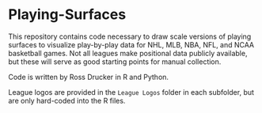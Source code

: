 # Playing-Surfaces

This repository contains code necessary to draw scale versions of playing surfaces to visualize play-by-play data for NHL, MLB, NBA, NFL, and NCAA basketball games. Not all leagues make positional data publicly available, but these will serve as good starting points for manual collection.

Code is written by Ross Drucker in R and Python.

League logos are provided in the `League Logos` folder in each subfolder, but are only hard-coded into the R files.
